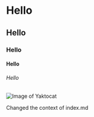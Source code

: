 # Hello
## Hello
### Hello
#### Hello
###### Hello


![Image of Yaktocat](https://octodex.github.com/images/yaktocat.png)

Changed the context of index.md
